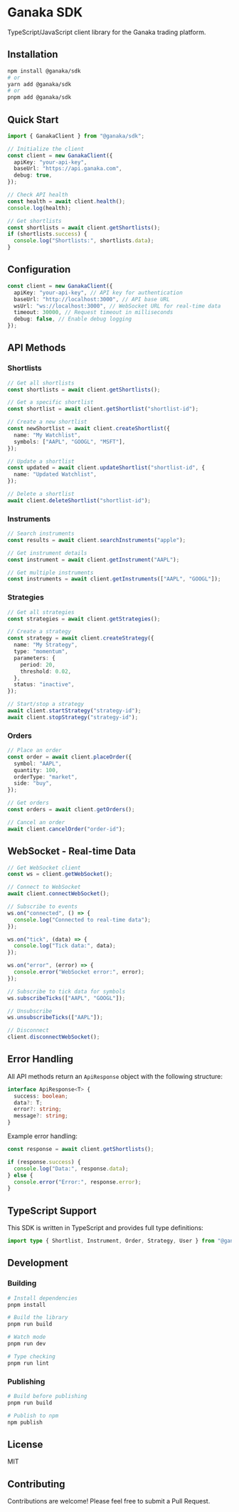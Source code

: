 # Ganaka SDK

TypeScript/JavaScript client library for the Ganaka trading platform.

## Installation

```bash
npm install @ganaka/sdk
# or
yarn add @ganaka/sdk
# or
pnpm add @ganaka/sdk
```

## Quick Start

```typescript
import { GanakaClient } from "@ganaka/sdk";

// Initialize the client
const client = new GanakaClient({
  apiKey: "your-api-key",
  baseUrl: "https://api.ganaka.com",
  debug: true,
});

// Check API health
const health = await client.health();
console.log(health);

// Get shortlists
const shortlists = await client.getShortlists();
if (shortlists.success) {
  console.log("Shortlists:", shortlists.data);
}
```

## Configuration

```typescript
const client = new GanakaClient({
  apiKey: "your-api-key", // API key for authentication
  baseUrl: "http://localhost:3000", // API base URL
  wsUrl: "ws://localhost:3000", // WebSocket URL for real-time data
  timeout: 30000, // Request timeout in milliseconds
  debug: false, // Enable debug logging
});
```

## API Methods

### Shortlists

```typescript
// Get all shortlists
const shortlists = await client.getShortlists();

// Get a specific shortlist
const shortlist = await client.getShortlist("shortlist-id");

// Create a new shortlist
const newShortlist = await client.createShortlist({
  name: "My Watchlist",
  symbols: ["AAPL", "GOOGL", "MSFT"],
});

// Update a shortlist
const updated = await client.updateShortlist("shortlist-id", {
  name: "Updated Watchlist",
});

// Delete a shortlist
await client.deleteShortlist("shortlist-id");
```

### Instruments

```typescript
// Search instruments
const results = await client.searchInstruments("apple");

// Get instrument details
const instrument = await client.getInstrument("AAPL");

// Get multiple instruments
const instruments = await client.getInstruments(["AAPL", "GOOGL"]);
```

### Strategies

```typescript
// Get all strategies
const strategies = await client.getStrategies();

// Create a strategy
const strategy = await client.createStrategy({
  name: "My Strategy",
  type: "momentum",
  parameters: {
    period: 20,
    threshold: 0.02,
  },
  status: "inactive",
});

// Start/stop a strategy
await client.startStrategy("strategy-id");
await client.stopStrategy("strategy-id");
```

### Orders

```typescript
// Place an order
const order = await client.placeOrder({
  symbol: "AAPL",
  quantity: 100,
  orderType: "market",
  side: "buy",
});

// Get orders
const orders = await client.getOrders();

// Cancel an order
await client.cancelOrder("order-id");
```

## WebSocket - Real-time Data

```typescript
// Get WebSocket client
const ws = client.getWebSocket();

// Connect to WebSocket
await client.connectWebSocket();

// Subscribe to events
ws.on("connected", () => {
  console.log("Connected to real-time data");
});

ws.on("tick", (data) => {
  console.log("Tick data:", data);
});

ws.on("error", (error) => {
  console.error("WebSocket error:", error);
});

// Subscribe to tick data for symbols
ws.subscribeTicks(["AAPL", "GOOGL"]);

// Unsubscribe
ws.unsubscribeTicks(["AAPL"]);

// Disconnect
client.disconnectWebSocket();
```

## Error Handling

All API methods return an `ApiResponse` object with the following structure:

```typescript
interface ApiResponse<T> {
  success: boolean;
  data?: T;
  error?: string;
  message?: string;
}
```

Example error handling:

```typescript
const response = await client.getShortlists();

if (response.success) {
  console.log("Data:", response.data);
} else {
  console.error("Error:", response.error);
}
```

## TypeScript Support

This SDK is written in TypeScript and provides full type definitions:

```typescript
import type { Shortlist, Instrument, Order, Strategy, User } from "@ganaka/sdk";
```

## Development

### Building

```bash
# Install dependencies
pnpm install

# Build the library
pnpm run build

# Watch mode
pnpm run dev

# Type checking
pnpm run lint
```

### Publishing

```bash
# Build before publishing
pnpm run build

# Publish to npm
npm publish
```

## License

MIT

## Contributing

Contributions are welcome! Please feel free to submit a Pull Request.


